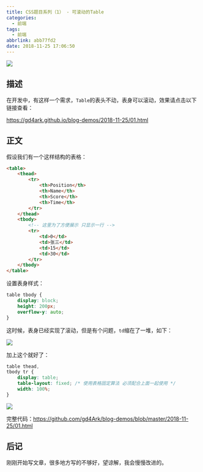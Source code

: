 ```yaml
---
title: CSS题目系列（1） - 可滚动的Table
categories:
  - 前端
tags:
  - 前端
abbrlink: abb77fd2
date: 2018-11-25 17:06:50
---
```


<div class="excerpt">
    <img src="https://gd4ark-1258805822.cos.ap-guangzhou.myqcloud.com/images/006mS5wEgy1fxkejbopq1j30e907c0sp.jpg"/>
</div>


<!-- more -->


## 描述

在开发中，有这样一个需求，`Table`的表头不动，表身可以滚动，效果请点击以下链接查看：

https://gd4ark.github.io/blog-demos/2018-11-25/01.html

## 正文

假设我们有一个这样结构的表格：

```html
<table>
    <thead>
        <tr>
            <th>Position</th>
            <th>Name</th>
            <th>Score</th>
            <th>Time</th>
        </tr>
    </thead>
    <tbody>
        <!-- 这里为了方便展示 只显示一行 -->
        <tr>
            <td>0</td>
            <td>张三</td>
            <td>15</td>
            <td>30</td>
        </tr>
    </tbody>
</table>
```

设置表身样式：

```css
table tbody {
	display: block;
	height: 200px;            
	overflow-y: auto;
}
```

这时候，表身已经实现了滚动，但是有个问题，`td`缩在了一堆，如下：

![](https://gd4ark-1258805822.cos.ap-guangzhou.myqcloud.com/images/006mS5wEgy1fxkejbopq1j30e907c0sp.jpg)

加上这个就好了：

```css
table thead,
tbody tr {
	display: table;
	table-layout: fixed; /* 使用表格固定算法 必须配合上面一起使用 */
	width: 100%;
}
```

![](https://gd4ark-1258805822.cos.ap-guangzhou.myqcloud.com/images/006mS5wEgy1fxkejbopq1j30e907c0sp.jpg)

完整代码：https://github.com/gd4Ark/blog-demos/blob/master/2018-11-25/01.html

## 后记

刚刚开始写文章，很多地方写的不够好，望谅解，我会慢慢改进的。
